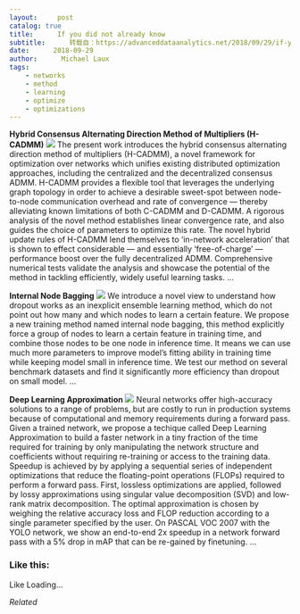 ```yaml
---
layout:     post
catalog: true
title:      If you did not already know
subtitle:      转载自：https://advanceddataanalytics.net/2018/09/29/if-you-did-not-already-know-497/
date:      2018-09-29
author:      Michael Laux
tags:
    - networks
    - method
    - learning
    - optimize
    - optimizations
---
```


**Hybrid Consensus Alternating Direction Method of Multipliers (H-CADMM)** ![](https://aboutdataanalytics.files.wordpress.com/2015/01/google.png?w=529)
The present work introduces the hybrid consensus alternating direction method of multipliers (H-CADMM), a novel framework for optimization over networks which unifies existing distributed optimization approaches, including the centralized and the decentralized consensus ADMM. H-CADMM provides a flexible tool that leverages the underlying graph topology in order to achieve a desirable sweet-spot between node-to-node communication overhead and rate of convergence — thereby alleviating known limitations of both C-CADMM and D-CADMM. A rigorous analysis of the novel method establishes linear convergence rate, and also guides the choice of parameters to optimize this rate. The novel hybrid update rules of H-CADMM lend themselves to ‘in-network acceleration’ that is shown to effect considerable — and essentially ‘free-of-charge’ — performance boost over the fully decentralized ADMM. Comprehensive numerical tests validate the analysis and showcase the potential of the method in tackling efficiently, widely useful learning tasks. … 

**Internal Node Bagging** ![](https://aboutdataanalytics.files.wordpress.com/2015/01/google.png?w=529)
We introduce a novel view to understand how dropout works as an inexplicit ensemble learning method, which do not point out how many and which nodes to learn a certain feature. We propose a new training method named internal node bagging, this method explicitly force a group of nodes to learn a certain feature in training time, and combine those nodes to be one node in inference time. It means we can use much more parameters to improve model’s fitting ability in training time while keeping model small in inference time. We test our method on several benchmark datasets and find it significantly more efficiency than dropout on small model. … 

**Deep Learning Approximation** ![](https://aboutdataanalytics.files.wordpress.com/2015/01/google.png?w=529)
Neural networks offer high-accuracy solutions to a range of problems, but are costly to run in production systems because of computational and memory requirements during a forward pass. Given a trained network, we propose a techique called Deep Learning Approximation to build a faster network in a tiny fraction of the time required for training by only manipulating the network structure and coefficients without requiring re-training or access to the training data. Speedup is achieved by by applying a sequential series of independent optimizations that reduce the floating-point operations (FLOPs) required to perform a forward pass. First, lossless optimizations are applied, followed by lossy approximations using singular value decomposition (SVD) and low-rank matrix decomposition. The optimal approximation is chosen by weighing the relative accuracy loss and FLOP reduction according to a single parameter specified by the user. On PASCAL VOC 2007 with the YOLO network, we show an end-to-end 2x speedup in a network forward pass with a 5% drop in mAP that can be re-gained by finetuning. … 





### Like this:

Like Loading...


*Related*

